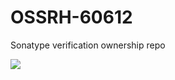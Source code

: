 # OSSRH-60612
Sonatype verification ownership repo 

![](https://badge-dx.herokuapp.com//yogonza524/roman-code/mutations)
